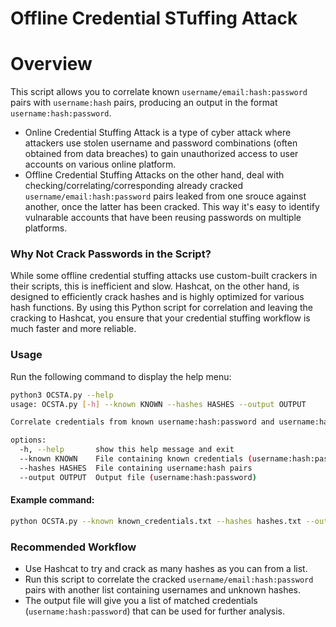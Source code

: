 # Offline Credential STuffing Attack

# Overview
This script allows you to correlate known `username/email:hash:password` pairs with `username:hash` pairs, producing an output in the format `username:hash:password`.
- Online Credential Stuffing Attack is a type of cyber attack where attackers use stolen username and password combinations (often obtained from data breaches) to gain unauthorized access to user accounts on various online platform.
- Offline Credential Stuffing Attacks on the other hand, deal with checking/correlating/corresponding already cracked `username/email:hash:password` pairs leaked from one srouce against another, once the latter has been cracked.
This way it's easy to identify vulnarable accounts that have been reusing passwords on multiple platforms.

### Why Not Crack Passwords in the Script?
While some offline credential stuffing attacks use custom-built crackers in their scripts, this is inefficient and slow. Hashcat, on the other hand, is designed to efficiently crack hashes and is highly optimized for various hash functions. By using this Python script for correlation and leaving the cracking to Hashcat, you ensure that your credential stuffing workflow is much faster and more reliable.

### Usage
Run the following command to display the help menu:
```bash
python3 OCSTA.py --help
usage: OCSTA.py [-h] --known KNOWN --hashes HASHES --output OUTPUT

Correlate credentials from known username:hash:password and username:hash

options:
  -h, --help       show this help message and exit
  --known KNOWN    File containing known credentials (username:hash:password)
  --hashes HASHES  File containing username:hash pairs
  --output OUTPUT  Output file (username:hash:password)
```

#### Example command:
```bash
python OCSTA.py --known known_credentials.txt --hashes hashes.txt --output correlated_credentials.txt
```

### Recommended Workflow
- Use Hashcat to try and crack as many hashes as you can from a list.
- Run this script to correlate the cracked `username/email:hash:password` pairs with another list containing usernames and unknown hashes.
- The output file will give you a list of matched credentials (`username:hash:password`) that can be used for further analysis.
